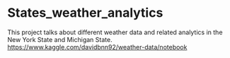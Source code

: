 # States_weather_analytics
This project talks about different weather data and related analytics in the New York State and Michigan State.
https://www.kaggle.com/davidbnn92/weather-data/notebook
